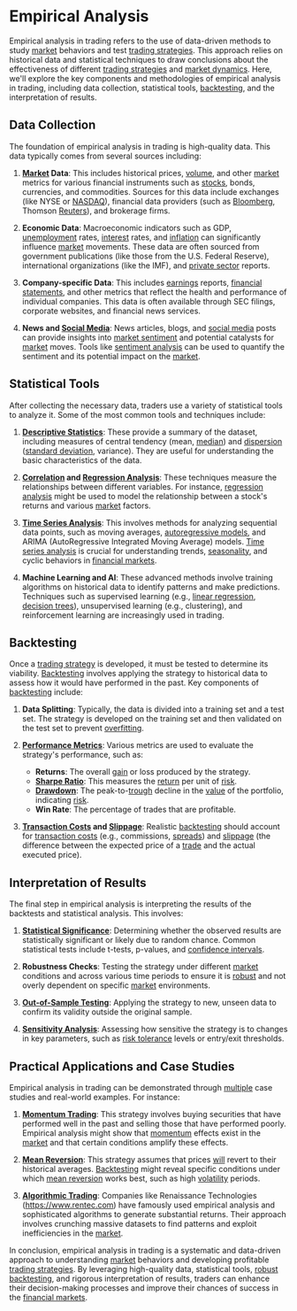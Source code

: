 # Empirical Analysis


Empirical analysis in trading refers to the use of data-driven methods to study [market](../m/market.md) behaviors and test [trading strategies](../t/trading_strategies.md). This approach relies on historical data and statistical techniques to draw conclusions about the effectiveness of different [trading strategies](../t/trading_strategies.md) and [market dynamics](../m/market_dynamics.md). Here, we'll explore the key components and methodologies of empirical analysis in trading, including data collection, statistical tools, [backtesting](../b/backtesting.md), and the interpretation of results.

## Data Collection

The foundation of empirical analysis in trading is high-quality data. This data typically comes from several sources including:

1. **[Market](../m/market.md) Data**: This includes historical prices, [volume](../v/volume.md), and other [market](../m/market.md) metrics for various financial instruments such as [stocks](../s/stock.md), bonds, currencies, and commodities. Sources for this data include exchanges (like NYSE or [NASDAQ](../n/nasdaq.md)), financial data providers (such as [Bloomberg](../b/bloomberg.md), Thomson [Reuters](../r/reuters.md)), and brokerage firms.

2. **Economic Data**: Macroeconomic indicators such as GDP, [unemployment](../u/unemployment.md) rates, [interest](../i/interest.md) rates, and [inflation](../i/inflation.md) can significantly influence [market](../m/market.md) movements. These data are often sourced from government publications (like those from the U.S. Federal Reserve), international organizations (like the IMF), and [private sector](../p/private_sector.md) reports.

3. **Company-specific Data**: This includes [earnings](../e/earnings.md) reports, [financial statements](../f/financial_statements.md), and other metrics that reflect the health and performance of individual companies. This data is often available through SEC filings, corporate websites, and financial news services.

4. **News and [Social Media](../s/social_media.md)**: News articles, blogs, and [social media](../s/social_media.md) posts can provide insights into [market sentiment](../m/market_sentiment.md) and potential catalysts for [market](../m/market.md) moves. Tools like [sentiment analysis](../s/sentiment_analysis.md) can be used to quantify the sentiment and its potential impact on the [market](../m/market.md).

## Statistical Tools

After collecting the necessary data, traders use a variety of statistical tools to analyze it. Some of the most common tools and techniques include:

1. **[Descriptive Statistics](../d/descriptive_statistics.md)**: These provide a summary of the dataset, including measures of central tendency (mean, [median](../m/median.md)) and [dispersion](../d/dispersion.md) ([standard deviation](../s/standard_deviation.md), variance). They are useful for understanding the basic characteristics of the data.

2. **[Correlation](../c/correlation.md) and [Regression Analysis](../r/regression_analysis.md)**: These techniques measure the relationships between different variables. For instance, [regression analysis](../r/regression_analysis.md) might be used to model the relationship between a stock's returns and various [market](../m/market.md) factors.

3. **[Time Series Analysis](../t/time_series_analysis.md)**: This involves methods for analyzing sequential data points, such as moving averages, [autoregressive models](../a/autoregressive.md), and ARIMA (AutoRegressive Integrated Moving Average) models. [Time series analysis](../t/time_series_analysis.md) is crucial for understanding trends, [seasonality](../s/seasonality.md), and cyclic behaviors in [financial markets](../f/financial_market.md).

4. **Machine Learning and AI**: These advanced methods involve training algorithms on historical data to identify patterns and make predictions. Techniques such as supervised learning (e.g., [linear regression](../l/linear_regression.md), [decision trees](../d/decision_trees.md)), unsupervised learning (e.g., clustering), and reinforcement learning are increasingly used in trading.

## Backtesting

Once a [trading strategy](../t/trading_strategy.md) is developed, it must be tested to determine its viability. [Backtesting](../b/backtesting.md) involves applying the strategy to historical data to assess how it would have performed in the past. Key components of [backtesting](../b/backtesting.md) include:

1. **Data Splitting**: Typically, the data is divided into a training set and a test set. The strategy is developed on the training set and then validated on the test set to prevent [overfitting](../o/overfitting.md).

2. **[Performance Metrics](../p/performance_metrics.md)**: Various metrics are used to evaluate the strategy's performance, such as:

   - **Returns**: The overall [gain](../g/gain.md) or loss produced by the strategy.
   - **[Sharpe Ratio](../s/sharpe_ratio.md)**: This measures the [return](../r/return.md) per unit of [risk](../r/risk.md).
   - **[Drawdown](../d/drawdown.md)**: The peak-to-[trough](../t/trough.md) decline in the [value](../v/value.md) of the portfolio, indicating [risk](../r/risk.md).
   - **Win Rate**: The percentage of trades that are profitable.

3. **[Transaction Costs](../t/transaction_costs.md) and [Slippage](../s/slippage.md)**: Realistic [backtesting](../b/backtesting.md) should account for [transaction costs](../t/transaction_costs.md) (e.g., commissions, [spreads](../s/spreads.md)) and [slippage](../s/slippage.md) (the difference between the expected price of a [trade](../t/trade.md) and the actual executed price).

## Interpretation of Results

The final step in empirical analysis is interpreting the results of the backtests and statistical analysis. This involves:

1. **[Statistical Significance](../s/statistical_significance.md)**: Determining whether the observed results are statistically significant or likely due to random chance. Common statistical tests include t-tests, p-values, and [confidence intervals](../c/confidence_intervals.md).

2. **Robustness Checks**: Testing the strategy under different [market](../m/market.md) conditions and across various time periods to ensure it is [robust](../r/robust.md) and not overly dependent on specific [market](../m/market.md) environments.

3. **[Out-of-Sample Testing](../o/out-of-sample_testing.md)**: Applying the strategy to new, unseen data to confirm its validity outside the original sample.

4. **[Sensitivity Analysis](../s/sensitivity_analysis.md)**: Assessing how sensitive the strategy is to changes in key parameters, such as [risk tolerance](../r/risk_tolerance.md) levels or entry/exit thresholds.

## Practical Applications and Case Studies

Empirical analysis in trading can be demonstrated through [multiple](../m/multiple.md) case studies and real-world examples. For instance:

1. **[Momentum Trading](../m/momentum_trading.md)**: This strategy involves buying securities that have performed well in the past and selling those that have performed poorly. Empirical analysis might show that [momentum](../m/momentum.md) effects exist in the [market](../m/market.md) and that certain conditions amplify these effects.

2. **[Mean Reversion](../m/mean_reversion.md)**: This strategy assumes that prices [will](../w/will.md) revert to their historical averages. [Backtesting](../b/backtesting.md) might reveal specific conditions under which [mean reversion](../m/mean_reversion.md) works best, such as high [volatility](../v/volatility.md) periods.

3. **[Algorithmic Trading](../a/algorithmic_trading.md)**: Companies like Renaissance Technologies (https://www.rentec.com) have famously used empirical analysis and sophisticated algorithms to generate substantial returns. Their approach involves crunching massive datasets to find patterns and exploit inefficiencies in the [market](../m/market.md).

In conclusion, empirical analysis in trading is a systematic and data-driven approach to understanding [market](../m/market.md) behaviors and developing profitable [trading strategies](../t/trading_strategies.md). By leveraging high-quality data, statistical tools, [robust](../r/robust.md) [backtesting](../b/backtesting.md), and rigorous interpretation of results, traders can enhance their decision-making processes and improve their chances of success in the [financial markets](../f/financial_market.md).
